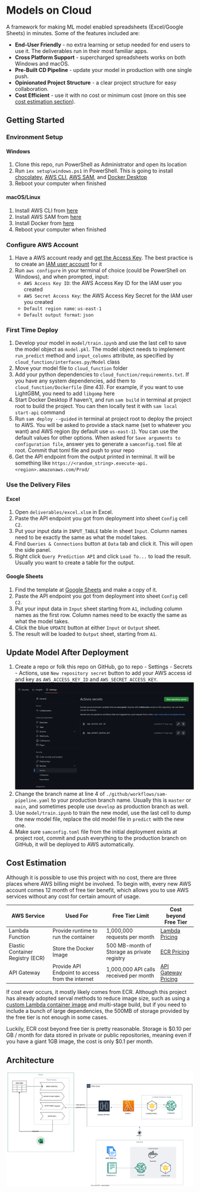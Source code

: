 # Models on Cloud
A framework for making ML model enabled spreadsheets (Excel/Google Sheets) in minutes. Some of the features included are:
- **End-User Friendly** - no extra learning or setup needed for end users to use it. The deliverables run in their most familiar apps.
- **Cross Platform Support** - supercharged spreadsheets works on both Windows and macOS.
- **Pre-Built CD Pipeline** - update your model in production with one single push.
- **Opinionated Project Structure** - a clear project structure for easy collaboration.
- **Cost Efficient** - use it with no cost or minimum cost (more on this see [cost estimation section](#cost-estimation)).


## Getting Started
### Environment Setup
#### Windows
1. Clone this repo, run PowerShell as Administrator and open its location
2. Run `iex setup\windows.ps1` in PowerShell. This is going to
   install [chocolatey](https://chocolatey.org/), [AWS CLI](https://aws.amazon.com/cli/), [AWS SAM](https://aws.amazon.com/serverless/sam/),
   and [Docker Desktop](https://www.docker.com/products/docker-desktop/)
3. Reboot your computer when finished
#### macOS/Linux
1. Install AWS CLI from [here](https://aws.amazon.com/cli/)
2. Install AWS SAM
   from [here](https://docs.aws.amazon.com/serverless-application-model/latest/developerguide/install-sam-cli.html)
3. Install Docker from [here](https://www.docker.com/get-started)
4. Reboot your computer when finished

### Configure AWS Account
1. Have a AWS account ready
   and [get the Access Key](https://docs.aws.amazon.com/general/latest/gr/aws-sec-cred-types.html#access-keys-and-secret-access-keys).
   The best practice is to create
   an [IAM user account](https://us-east-1.console.aws.amazon.com/iamv2/home?region=us-east-1#/users) for it
2. Run `aws configure` in your terminal of choice (could be PowerShell on Windows), and when prompted, input:
   - `AWS Access Key ID`: the AWS Access Key ID for the IAM user you created
   - `AWS Secret Access Key`: the AWS Access Key Secret for the IAM user you created
   - `Default region name`: `us-east-1`
   - `Default output format`: `json`

### First Time Deploy
1. Develop your model in `model/train.ipynb` and use the last cell to save the model object as `model.pkl`. The model
   object needs to implement `run_predict` method and `input_columns` attribute, as specified
   by `cloud_function/interfaces.py/Model` class
2. Move your model file to `cloud_function` folder
3. Add your python dependencies to `cloud_function/requirements.txt`. If you have any system dependencies, add them to
   `cloud_function/Dockerfile` (line 43). For example, if you want to use LightGBM, you need to add `libgomp` here
4. Start Docker Desktop if haven't, and run `sam build` in terminal at project root to build the project. You can then
   locally test it with `sam local start-api` command
5. Run `sam deploy --guided` in terminal at project root to deploy the project to AWS. You will be asked to provide a
   stack name (set to whatever you want) and AWS region (by default use `us-east-1`). You can use the default values for
   other options. When asked
   for `Save arguments to configuration file`, answer yes to generate a `samconfig.toml` file at root. Commit that toml
   file and push to your repo
6. Get the API endpoint from the output printed in terminal. It will be something like
   `https://<random_string>.execute-api.<region>.amazonaws.com/Prod/`

### Use the Delivery Files
#### Excel
1. Open `deliverables/excel.xlsm` in Excel.
2. Paste the API endpoint you got from deployment into sheet `Config` cell `C2`.
3. Put your input data in `INPUT_TABLE` table in sheet `Input`. Column names need to be exactly the same as what the
   model takes.
4. Find `Queries & Connections` button at `Data` tab and click it. This will open the side panel.
5. Right click `Query Prediction API` and click `Load To...` to load the result. Usually you want to create a table for the output.
#### Google Sheets
1. Find the template
   at [Google Sheets](https://docs.google.com/spreadsheets/d/1NeRJ3--OYfLClzsXZcnImhsCsjQY_dFPv1DQiAgTo-s/edit?usp=sharing)
   and make a copy of it.
2. Paste the API endpoint you got from deployment into sheet `Config` cell `C2`.
3. Put your input data in `Input` sheet starting from `A1`, including column names as the first row. Column names need
   to be exactly the same as what the model takes.
4. Click the blue `UPDATE` button at either `Input` or `Output` sheet.
5. The result will be loaded to `Output` sheet, starting from `A1`.


## Update Model After Deployment
1. Create a repo or folk this repo on GitHub, go to repo - Settings - Secrets - Actions, use `New repository secret` button to add your
   AWS access id and key as `AWS_ACCESS_KEY_ID` and `AWS_SECRET_ACCESS_KEY`. ![Secrets Setting](docs/secrets.jpg)
2. Change the branch name at line 4 of `./github/workflows/sam-pipeline.yaml` to your production branch name. Usually
   this is `master` or `main`, and sometimes people use `develop` as production branch as well.
3. Use `model/train.ipynb` to train the new model, use the last cell to dump the new model file, replace the old model
   file in `predict` with the new one.
4. Make sure `samconfig.toml` file from the initial deployment exists at project root, commit and push everything to the
   production branch on GitHub, it will be deployed to AWS automatically.


## Cost Estimation
Although it is possible to use this project with no cost, there are three places where AWS billing might be involved. To
begin with, every new AWS account comes 12 month of free tier benefit, which allows you to use AWS services without any
cost for certain amount of usage.

| AWS Service                      | Used For                                         | Free Tier Limit                             | Cost beyond Free Tier                                              |
|----------------------------------|--------------------------------------------------|---------------------------------------------|--------------------------------------------------------------------|
| Lambda Function                  | Provide runtime to run the container             | 1,000,000 requests per month                | [Lambda Pricing](https://aws.amazon.com/lambda/pricing/)           |
| Elastic Container Registry (ECR) | Store the Docker Image                           | 500 MB-month of Storage as private registry | [ECR Pricing](https://aws.amazon.com/ecr/pricing/)                 |
| API Gateway                      | Provide API Endpoint to access from the internet | 1,000,000 API calls received per month      | [API Gateway Pricing](https://aws.amazon.com/api-gateway/pricing/) |

If cost ever occurs, it mostly likely comes from ECR. Although this project has already adopted
serval methods to reduce image size, such as using
a [custom Lambda container image](https://docs.aws.amazon.com/lambda/latest/dg/images-create.html#images-create-from-alt)
and multi-stage build, but if you need to include a bunch of large dependencies, the 500MB of storage provided by the
free tier is not enough in some cases. 

Luckily, ECR cost beyond free tier is pretty reasonable. Storage is $0.10 per GB / month for data stored in private or
public repositories, meaning even if you have a giant 1GB image, the cost is only $0.1 per month.


## Architecture
![Architecture](docs/architecture.drawio.svg)
